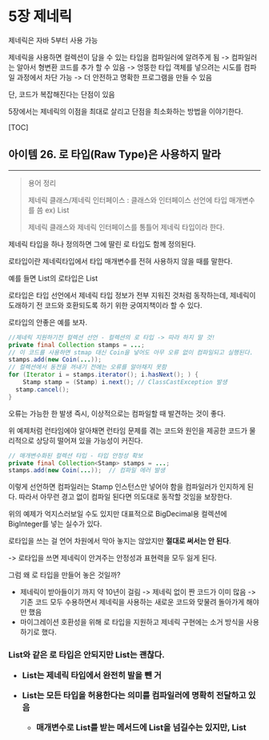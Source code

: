 # 5장 제네릭

제네릭은 자바 5부터 사용 가능

제네릭을 사용하면 컬렉션이 담을 수 있는 타입을 컴파일러에 알려주게 됨 -> 컴파일러는 알아서 형변환 코드를 추가 할 수 있음 -> 엉뚱한 타입 객체를 넣으려는 시도를 컴파일 과정에서 차단 가능 -> 더 안전하고 명확한 프로그램을 만들 수 있음

단, 코드가 복잡해진다는 단점이 있음

5장에서는 제네릭의 이점을 최대로 살리고 단점을 최소화하는 방법을 이야기한다.

[TOC]



## 아이템 26. 로 타입(Raw Type)은 사용하지 말라

-------

> 용어 정리
>
> 제네릭 클래스/제네릭 인터페이스 : 클래스와 인터페이스 선언에 타입 매개변수를 씀  ex) List<E>
>
> 제네릭 클래스와 제네릭 인터페이스를 통틀어 제네릭 타입이라 한다.

제네릭 타입을 하나 정의하면 그에 딸린 로 타입도 함께 정의된다.

로타입이란 제네릭타입에서 타입 매개변수를 전혀 사용하지 않을 때를 말한다.

예를 들면 List<E>의 로타입은 List

로타입은 타입 선언에서 제네릭 타입 정보가 전부 지워진 것처럼 동작하는데, 제네릭이 도래하기 전 코드와 호환되도록 하기 위한 궁여지책이라 할 수 있다.



로타입의 안좋은 예를 보자.

```java
//제네릭 지원하기전 컬렉션 선언 - 컬렉션의 로 타입 -> 따라 하지 말 것!
private final Collection stamps = ...;
// 이 코드를 사용하면 stmap 대신 Coin을 넣어도 아무 오류 없이 컴파일되고 실행된다.  -> unchecked call 경고 나타남
stamps.add(new Coin(...)); 
// 컬렉션에서 동전을 꺼내기 전에는 오류를 알아채지 못함
for (Iterator i = stamps.iterator(); i.hasNext(); ) {
	Stamp stamp = (Stamp) i.next(); // ClassCastException 발생
  stamp.cancel();
}
```

오류는 가능한 한 발생 즉시, 이상적으로는 컴파일할 때 발견하는 것이 좋다. 

위 예제처럼 런타임에야 알아채면 런타임 문제를 겪는 코드와 원인을 제공한 코드가 물리적으로 상당히 떨어져 있을 가능성이 커진다.

```java
// 매개변수화된 컬렉션 타입 - 타입 안정성 확보
private final Collection<Stamp> stamps = ...;
stamps.add(new Coin(...));  // 컴파일 에러 발생
```

이렇게 선언하면 컴파일러는 Stamp 인스턴스만 넣어야 함을 컴파일러가 인지하게 된다. 따라서 아무런 경고 없이 컴파일 된다면 의도대로 동작할 것임을 보장한다.

위의 예제가 억지스러보일 수도 있지만 대표적으로 BigDecimal용 컬렉션에 BigInteger를 넣는 실수가 있다.



로타입을 쓰는 걸 언어 차원에서 막아 놓지는 않았지만 **절대로 써서는 안 된다**.

-> 로타입을 쓰면 제네릭이 안겨주는 안정성과 표현력을 모두 잃게 된다.

그럼 왜 로 타입을 만들어 놓은 것일까? 

- 제네릭이 받아들이기 까지 약 10년이 걸림 -> 제네릭 없이 짠 코드가 이미 많음 -> 기존 코드 모두 수용하면서 제네릭을 사용하는 새로운 코드와 맞물려 돌아가게 해야만 했음
- 마이그레이션 호환성을 위해 로 타입을 지원하고 제네릭 구현에는 소거 방식을 사용하기로 했다.



### List와 같은 로 타입은 안되지만 List<Object>는 괜찮다.

- List는 제네릭 타입에서 완전히 발을 뺀 거

- List<Object>는 모든 타입을 허용한다는 의미를 컴파일러에 명확히 전달하고 있음

  - 매개변수로 List를 받는 메서드에 List<String>을 넘길수는 있지만, List<Object>를 받는 메서드에는 넘길 수 없다.

    ```java
    public static void main(String[] args) {
      List<String> strings = new ArrayList<>();
      unsafeAdd(strings,Integer.valueOf(42));
      String s = strings.get(0); 
    }
    
    public static void unsafeAdd(List list,Object o){
    	list.add(o); // Unchecked call to 'add(E)' as a member of raw type 'java.util.List' 
    }
    
    // 컴파일은 되지만, list.add에서 경고가 발생하며, 프로그램 실행시 strings.get(0)의 결과를 형변환하려 할 때 ClassCastException 던진다.
    // 컴파일런가 Integer를 String으러 변환 시도. 경고를 무시하고 실행하여 에러 발생 한것.
    ```

    ```java
    public static void main(String[] args) {
    	List<String> strings = new ArrayList<>();
    	unsafeAdd(strings,Integer.valueOf(42));  // 컴파일 에러
    	String s = strings.get(0);
    }
    
    public static void unsafeAdd(List<Object> list,Object o){
    	list.add(o);
    }
    ```



### 원소의 타입을 몰라도 되는 로 타입을 쓰고 싶다?  와일드카드 타입을 사용하자.

```java
// 잘못된 예 - 모르는 타입의 원소도 받는 로 타입을 사용했다.
// 메서드는 동작하지만, 로타입을 사용해 안전하지 않다.
static int numElementsInCommon(Set s1, Set s2){
  int result = 0;
  for (Object o1:s1){
    if(s2.contains(o1)){
      result++;
    }
  }
  return result;
}
```

원소타입 몰라도 되는 로타입을 사용하고 싶다면 와일드 카드를 사용하는게 좋다.

제네릭 타입 쓰고 싶은데, 실제 타입 매개변수가 무엇인지 신경 쓰고 싶지 않다면 **물음표(?)**를 사용하자.

- Set<E>의 비한정적 와일드카드 타입은 Set<?>  -> 어떤 타입이라도 담을 수 있는 가장 범용적인 매개변수화 Set 타입

```java
static int numElementsInCommon(Set<?> s1, Set<?> s2){}
```

비한정적 와일드카드 타입(Set<?>)과 로타입(Set)의 차이점은?

- 와일드카드 타입은 안전하고, 로타입은 안전하지 않다.
  - 로타입 컬렉션에는 아무 원소나 넣을 수 있으니 타입 불변식을 훼손하기 쉽다.
  - Collection<?>에는 (null외에는) 어떤 원소도 넣을 수 없다. 다른 원소 넣으려고 하면 컴파일 에러 발생 -> 컬렉션의 타입 불변식을 훼손하지 못하게 막았다.



Collection<?>에 어떤 원소도 넣지 못하고, 꺼낼 수 있는 객체의 타입도 전혀 알 수 없다. 

이러한 제약을 받아 들일 수 없다면 **제네릭 메서드**나 **한정적 와일드카드 타입**을 사용하면 된다.



### 로 타입 쓰지 말라는 규칙의 예외사항

- class 리터럴에는 로타입을 써야한다.

  - List.class, String[].class -> 허용
  - List<String>.class, List<?>.class -> 허용하지 않음

- instanceof 연산자 쓸 때

  - 런타입에는 제네릭 타입 정보가 지워진다. instanceof 연산자는 비한정적 와일드카드 타입(Set<?>) 이외의 매개변수화 타입에는 적용할 수 없다.
  - 로타입이든 비한정적 와일드카드 타입이든 instanceof 똑같이 동작한다.

  ```java
  # 로 타입을 써도 좋은 예 : instanceof 연산자
  if(o instanceof Set){
  	Set<?> s = (Set<?>) o;
  	//...
  }
  ```

  

### 핵심정리

- 로타입 사용하면 런타임에 예외 발생 할 수 있으니 사용하면 안된다.

- 로타입은 제네릭 도입되기 이전 코드와의 호환성을 위해 제공될 뿐이다.

- Set<Object>는 어떤 타입의 객체도 저장할 수 있는 매개변수화 타입

- Set<?>는 모종의 타입 객체만 저장할 수 있는 와일드카드 타입

- Set (로타입)은 제네릭 타입 시스템에 속하지 않는다.

- Set<Object>, Set<?>는 안전하지만, Set는 안전하지 않다.



![image-20210112210303624](./images/image-20210112210303624.png)



## 아이템 27. 비검사 경고를 제거하라

-------

제네릭 사용하기 시작하면 수많은 컴파일러 경고를 보게 된다.

- 비검사 형변환 경고
- 비검사 메서드 호출 경고
- 비검사 매개변수화 가변인수 타입 경고
- 비검사 변환 경고

### 할 수 있는 한 모든 비검사 경고를 제거하라

```java
Set<Lark> exaltation = new HashSet(); // required: Set<Lark> found: HashSet 

Set<Lark> exaltation = new HashSet<>(); //다이아몬드 연산자만으로 해결 가능
```

모든 비검사 경고를 제거한다면 그 코드는 타입 안정성이 보장된다.

- 즉, 런타임에  ClassCastException이 발생할 일이 없고, 의도한대로 잘 동작하리라 확신할 수 있다.



### 경고를 제거할 수 없지만 타입 안전하다고 확신한다면 @SuppressWarnings("unchecked") 애너테이션을 달아 경고를 숨기자.

단, 타입 안전함을 검증하지 않은 채 경로를 숨기면 스스로에게 잘못된 보안 인식을 심어주는 꼴이다.

- 경고 없이 컴파일 되지만, 런타임에는 여전히 ClassCastException을 던질 수 있다.

한편, 안전하다고 검증된 비검사 경고를 숨기지 않고 그대로 두면, 진짜 문제를 알리는 새로운 경고가 나와도 눈치채지 못할 수 있다.

- 제거하지 않은 수많은 거짓 경고 속에 새로운 경고가 파묻힐것이기 때문

### @SuppressWarnings 애너테이션은 항상 가능한 좁은 범위에 적용하자.

절대로 클래스 전체에 적용해서는 안된다.

한줄이 넘는 메서드나 생성자에 달린 @SuppressWarnings 애너테이션을 발견하면 지역변수 선언 쪽으로 옮기자.

```java
//ArrayList의 toArray
public <T> T[] toArray(T[] a) {
  if (a.length < size) {
  	return (T[])Arrays.copyOf(elements, size, a.getClass()); // Unchecked cast: 'java.lang.Object[]' to 'T[]' 
  }
  System.arraycopy(elements, 0, a, 0, size);

  if (a.length > size) {
  	a[size] = null;
  }
  return a;
}

// 지역변수를 추가해 @SuppressWarnings의 범위를 좁힌다.
public <T> T[] toArray(T[] a) {
  if (a.length < size) {
    @SuppressWarnings("unchecked")
    T[] result = (T[])Arrays.copyOf(elements, size, a.getClass());
    return result;
  }
  System.arraycopy(elements, 0, a, 0, size);

  if (a.length > size) {
  	a[size] = null;
  }
  return a;
}
```



### @SuppressWarnings("unchecked") 애너테이션을 사용할 때면 그 경고를 무시해도 안전한 이유를 항상 주석으로 남겨라

다른 사람이 그 코드를 이해하는데 도움이 되며, 더 중요하게는, 다른 사람이 그 코드를 잘못 수정하여 타입 안정성을 잃는 상황을 줄여준다.

코드가 안전한 근거가 쉽게 떠오르지 않더라도 끝까지 포기하지 말자. 근거를 찾는 중에 그 코드가 사실은 안전하지 않다는 걸 발견할 수도 있으니 말이다.



### 핵심정리

비검사 경고는 중요하니 무시하지 말자.

모든 비검사 경고는 런타임에 ClassCastException을 일으킬 수 있는 잠재적 가능성을 뜻하니 최선을 다해 제거하라.

경고를 없앨 방법을 찾지 못하겠다면, 그 코드가 타입 안전함을 증명하고 가능한 한 범위를 좁혀 @SuppressWarnings("unchecked") 애너테이션으로 경고를 숨겨라

그런 다음 경고를 숨기기로 한 근거를 주석을 남겨라.



## 아이템 28. 배열보다는 리스트를 사용하라

-------

### 배열 vs 제네릭

배열과 제네릭 타입에는 중요한 차이가 두가지가 있다.

1. 배열은 공변이다.

   - 공변 : 함께 변한다.

   - Sub가 Super의 하위 타입이라면 배열 Sub[]는 배열 Super[]의 하위타입이 된다.

   - Type1,Type2가 있을 때, List<Type1>은 List<Type2>의 하위타입도 아니고 상위타입도 아니다.

     제네릭에 문제가 있다고 생각할 수 있지만, 사실 문제가 있는 건 배열쪽이다.

     ```java
     // 런타임에 실패한다.
     Object[] objectArray = new Long[1];
     objectArray[0] = "타입이 달라 넣을 수 없다."; // Exception in thread "main" java.lang.ArrayStoreException: java.lang.String 
     ```

     ```java
     // 컴파일되지 않음
     List<Object> ol = new ArrayList<Long>(); // 호환되지 않는 타입
     ol.add("타입이 달라 넣을 수 없다.");
     ```

2. 배열은 실체화된다.
   - 배열은 런타임에도 자신이 담기로 한 원소의 타입을 인지하고 확인한다.
   - 제네릭은 타입 정보가 런타임에는 소거된다.
     - 소거는 제네릭이 지원되기 전의 레거시 코드와 제네릭 타입을 함께 사용할 수 있게 해주는 메커니즘으로, 자바 5가 제네릭으로 순조롭게 전환될 수 있도록 해줬다.

위 두가지의 주요 차이로 배열과 제네릭은 잘 어우러지지 못한다.



배열은 제네릭타입,매개변수화 타입, 타입 매개변수로 사용할 수 없다.

즉, `new List<E>[]`,`new List<String>[]`,`new E[]`식으로 작성하면 컴파일할 때 제네릭 배열 생성 오류를 일으킨다.



### 제네릭 배열을 만들지 못하게 막은 이유는 무엇일까?

- 타입이 안전하지 않기 때문이다.

이를 허용하게되면 컴파일러가 자동 생성한 형변환 코드에서 런타임에 ClassCastException이 발생할 수 있다.

런타임에 ClassCastException이 발생하는 일을 막아주겠다는 제네릭 타입 시스템의 취지에 어긋나는 것이다.

다음 코드로 구체적인 상황을 살펴보자.

```java
List<String>[] stringLists = new List<String>[1];       //1
List<Integer> intList = Collections.singletonList(42);  //2
Object[] objects = stringLists;													//3
objects[0] = intList;																		//4
String s = stringLists[0].get(0);												//5
```

제네릭 배열을 생성하는 (1)이 허용된다고 가정해보자.

(2)는 원소가 하나인 List<Integer>를 생성한다.

(3)은 (1)에서 생성한 List<String>배열을 Object 배열에 할당한다. 배열은 공변이니 아무 문제 없다.

(4)는 (2)에서 생성한 List<Integer>의 인스턴스를 Object배열의 첫 원소로 저장한다. 제네릭은 소거 방식으로 구현되어 이 역시 성공한다.

즉, 런타임에는 List<Integer> 인스턴스의 타입이 List가 되고, List<Integer>[] 인스턴스의 타입은 List[]가 된다.

따라서 (4)에서도 ArrayStoreException을 일으키지 않는다.

List<String> 인스턴스만 담겠다고 선언한 stringLists배열에는 지금 List<Integer> 인스턴스가 저장되어 있다.

그리고 (5)는 이 배열의 처음 리스트에서 첫 원소를 꺼내려한다. 

컴파일러는 꺼낸 원소를 자동으로 String으로 형변환하는데, 원소가 Integer이므로 런타임에 ClassCastException이 발생한다.

이런 일을 방지하려면 (1)에서 제네릭 배열이 생성되지 않도록 컴파일 오류를 내야한다.



 `List<E>`,`List<String>`,`E` 같은 타입을 실체화 불가 타입이라 한다.

- 실체화 되지않아서 런타임에는 컴파일 타임보다 타입 정보를 적게 가지는 타입
- 소거 메커니즘 때문에 매개변수화 타입 가운데 실체화 될 수 있는 타입은 List<?>, Map<?,?> 같은 비한정적 와일드 카드 타입뿐이다.
  - 배열을 비한정적 와일드카드 타입으로 만들수 있지만, 유용하게 쓰일 일은 거의 없다.

제네릭 컬렉션에서 자신의 원소타입을 담은 배열을 반환하는게 불가능하다 . 

- 완벽하지 않지만 대부분의 상황에서 이문제를 해결해주는 방법은 아이템33. 타입 안전 이종컨테이너를 고려하라를 참고

제네릭 타입과 가변인수 메서드를 함께 쓰면 해석하기 어려운 경고 메세지를 받게 된다. 가변인수메서드를 호출할 때마다 가변인수 매개변수를 담을 배열이 하나 만들어지는데, 이때 그 배열의 원소가 실체화 불가 타입이라면 경고가 발생하는 것이다.

- 이 문제는 @SafeVarargs 애너테이션으로 대처할 수 있다.(아이템32. 제네릭과 가변인수를 함께 쓸 때는 신중하라)

  ```java
  // warning Possible heap pollution from parameterized vararg type 
  static void dangerous(List<String>... stringLists){
  	List<Integer> integerList = Collections.singletonList(42);
  	Object[] objects = stringLists;
  	objects[0] = integerList;           //힙 오염 발생
  	String s = stringLists[0].get(0);   //ClasCastException
  }
  
  @SafeVarargs
  static void dangerous(List<String>... stringLists){
    //...
  }
  ```



배열로 형변환할 때 제네릭 배열 생성 오류나 비검사 형변화 경고가 뜨는 경우 대부분은 배열인 `E[]` 대신 컬렉션인 `List<E>`를 사용하면 해결된다.

- 코드가 조금 복잡해지고 성능이 살짝 나빠질 수도 있지만, 그 대신 타입 안전성과 상호운용성은 좋아진다.



### 핵심정리

- 배열과 제네릭에는 매우 다른 타입 규칙이 적용된다.
- 배열은 공변이고 실체화된다.
- 제네릭은 불공변이고 타입 정보가 소거된다.
- 그 결과 배열은 런타임에는 타입 안전하지만 컴파일타임에는 그렇지 않다.
  - 제넥릭은 그 반대다
  - 그래서 둘은 섞어 쓰기란 쉽지 않다.
- 둘을 섞어 쓰다가 컴파일 오류나 경고를 만나면, 가장 먼저 배열을 리스트로 대체하는 방법을 적용해보자.



## 아이템 29. 이왕이면 제네릭 타입으로 만들라

클라이언트에서 직접 형변환해야하는 타입보다 제네릭 타입이 더 안전하고 쓰기 편하다.

그러니 새로운 타입을 설계할 때는 형변환 없이도 사용할 수 있도록 하라.

그렇게 하려면 제네릭 타입으로 만들어야 할 경우가 많다.

기존 타입 중 제네릭이 있어야하는게 있다면 제네릭 타입으로 변경하자.

기존 클라이언트에는 아무 영향을 주지 않으면서, 새로운 사용자를 훨씬 편하게 해주는 길이다.



## 아이템 30. 이왕이면 제네릭 메서드로 만들라

메서드도 제네릭으로 만들 수 있다.

매개변수화 타입을 받는 정적 유틸리티 메서드는 보통 제네릭이다.

- ex : Collections.binarySearch(), Collections.sort()

```java
// Raw 타입 사용 - 수용 불가!
public static Set union(Set s1, Set s2) {
  //Unchecked call to 'HashSet(Collection<? extends E>)' as a member of raw type 'java.util.HashSet' 
	Set result = new HashSet(s1);
	//Unchecked call to 'addAll(Collection<? extends E>)' as a member of raw type 'java.util.Set'
	result.addAll(s2);
	return result;
}
```

경고를 없애려면 이 메서드를 타입 안전하게 만들어야 한다.

메서드 선언에서 세 집합(입력2개, 반환1개)의 원소 타입을 타입 매개변수로 명시하고, 메서드 안에서도 이 타입 매개변수만 사용하게 수정하면 된다.

타입 매개변수 목록은 메서드의 제한자와 반환타입 사이에 온다.

```java
public static <E> Set<E> union(Set<E> s1, Set<E> s2) {
	Set<E> result = new HashSet<>(s1);
	result.addAll(s2);
	return result;
}
```

- 경고없이 컴파일
- 타입 안전
- 쓰기 쉬움



### 제네릭 싱글턴 팩터리 패턴

때때로 불변 객체를 여러 타입으로 활용할 수 있게 만들어야 할 때가 있다.

제네릭은 런타입에 타입 정보가 소거되므로 하나의 객체를 어떤 타입으로든 매개변수화 할 수 있다. 하지만 이렇게 하려면 요청한 타입 매개변수에 맞게 매번 그 객체의 타입을 바꿔주는 정적 팩터리를 만들어야 한다.  -> 이 패턴을 제네릭 싱글턴 팩터리라 한다.

- Collections.reverseOrder() 
- Collections.emptySet

제네릭 싱글턴 팩터리 패턴을 활용한 항등 함수 구현

```java
private static UnaryOperator<Object> IDENTITY_FN = (t) -> t;

@SuppressWarnings("unchecked")
public static <T> UnaryOperator<T> identityFunction() {
	return (UnaryOperator<T>)IDENTITY_FN;
}

public static void main(String[] args) {
	String[] strings = {"삼베", "대마", "나일론"};
	UnaryOperator<String> sameString = identityFunction();
	for (String string : strings) {
		System.out.println(sameString.apply(string));
	}

	Number[] numbers = {1, 2.0, 3L};
	UnaryOperator<Number> sameNumber = identityFunction();
	for (Number number : numbers) {
		System.out.println(sameNumber.apply(number));
	}
}
```



### 재귀적 타입 한정(recursive tpye bound)

상대적으로 드물긴 하지만, 자기 자신이 들어간 표현식을 사용하여 타입 매개변수의 허용 범위를 한정 할 수 있다. -> 재귀적 타입 한정

재귀적 타입 한정은 주로 타입의 자연적 순서를 정하는 Comparable 인터페이스와 함께 쓰인다.

Comparable<T>에서 타입 매개변수 T는 비교할 수 있는 원소의 타입을 정의한다.

```java
// 재귀적 타입 한정을 이용해 상호 비교할 수 있음을 표현했다.
public static <E extends Comparable<E>> E max(Collection<E> c)
```

타입 한정인 `<E extends Comparable<E>>`는 `모든 타입 E는 자신과 비교 할 수 있다.`라고 읽을 수 있다.

- 상호 비교 가능하다는 뜻을 아주 정확하게 표현한 것



### 핵심정리

제네릭 타입과 마찬가지로, 클라이언트에서 입력 매개변수와 반환값을 명시적으로 형변환해야하는 메서드보다 제네릭 메서드가 더 안전하며 사용하기도 쉽다.

타입과 마찬가지로, 메서드도 형변환 없이 사용할 수 있는 편이 좋으며, 많은 경우 그렇게 하려면 제네릭 메서드가 되어야 한다.

역시 타입과 마찬가지로, 형변화 해줘야 하는 기존 메서드는 제네릭하게 만들자.

기존 클라이언트는 그대로 둔 채 새로운 사용자의 삶을 훨씬 편하게 만들어 줄 것이다.



## 아이템 31. 한정적 와일카드를 사용해 API 유연성을 높이라

### 유연성을 극대화하려면 원소의 생산자나 소비자용 입력 매개변수에 와일드카드 타입을 사용하라



매개변수화 타입은 불공변

List<String>은 List<Object>가 하는 일을 제대로 수행하지 못하니 하위 타입이 될 수 없다. (리스코프 치환 원칙에 어긋남)

불공변 방식보다 유연한 무언가가 필요할때는?

```java
package com.study.toy.item_31;

import java.util.Stack;

public class StackTest<T> extends Stack<T> {
    // 와일드 카드 타입을 사용하지 않은 pushAll 메서드
    // 컴파일은 되지만 완벽하지 않음
    public void pushAll(Iterable<T> src){
        for (T t:src){
            push(t);
        }
    }
}
```

- Iterable src의 원소타입이 스택의 원소 타입과 일치하면 잘 작동한다.

- Stack<Number>로 선언 후 pushAll(intVal) 호출하면 어떻게 될까? (intVal -> Integer)

  - 매개변수화 타입이 불공변이기 때문에 에러 발생
  - 해결책 : 한정적 와일드 카드 타입 활용
    - pushAll의 입력 매개변수 타입은 'E의 Iterable'이 아니라 'E의 하위 타입의 Iterable'이어야 한다.
    - Iterable<? extends E> = E의 하위 타입의 Iterable
      - 하위타입이란 자기 자신도 포함하긴하지만 자신을 확장하는 것은 아니기때문에 extends라는 키워드가 딱 어울리지는 않음)

  ```java
  public static void main(String[] args) {
    CustomStack<Number> numbers = new CustomStack<>();
    Iterable<Integer> integers = Arrays.asList(1, 2, 3, 4, 5);
    numbers.pushAll(integers); // 컴파일에러
  }
  ```

  ```java
  public void pushAll(Iterable<? extends T> src){
     for (T t:src){
       push(t);
     }
  }
  ```

```java
package com.study.toy.item_31;

import java.util.Stack;

public class StackTest<T> extends Stack<T> {
    // 와일드 카드 타입을 사용하지 않은 popAll 메서드
    // 컴파일은 되지만 완벽하지 않음
    public void popAll(Collection<E> dst){
    	while (!isEmpty()){
      	dst.add(pop());
      }
    }
}
```

- Stack<Number>의 원소를 Object용 컬렉션으로 옮기려고 한다면?

  - pushAll와 같이 컴파일 에러 발생
  - Collection<Object>는 Collection<Number>의 하위타입이 아니기 때문
  - 해결책 : 와일드 카드 타입 활용
    - popAll의 입력 매개변수의 타입이 'E의 Collection'이 아니라 'E의 상위 타입의 Collection'이어야 한다.
    - Collection<? Super E> = E의 상위 타입의 Collection

  ```java
  public static void main(String[] args) {
    CustomStack<Number> numbers = new CustomStack<>();
    Iterable<Integer> integers = Arrays.asList(1, 2, 3, 4, 5);
    numbers.pushAll(integers);
  
    Collection<Object> objects = new ArrayList<>();
    numbers.popAll(objects); // 컴파일 에러
  }
  ```

  ```java
  public void popAll(Collection<? super E> dst){
    while (!isEmpty()){
    	dst.add(pop());
    }
  }
  ```



**유연성을 극대화하려면 원소의 생산자나 소비자용 입력 매개변수에 와일드카드 타입을 사용하라**

한편, 입력 매개변수가 생산자와 소비자 역할을 동시에 한다면 와일드카드 타입을 써도 좋을게 없다.

- 타입을 정확히 지정해야하는 상황으로, 이때는 와일드카드 타입을 쓰지 말아야 한다.



### PECS : 와일드카드 타입 사용 기본 원칙

다음 공식을 외워두면 어떤 와일드카드 타입을 써야 하는지 기억하는데 도움된다.

```markdown
펙스(PECS) : producer-extends, consumer-super
```

- 매개변수화 타입 T가 생산자라면 <? extends T>를 사용하고 소비자라면 <? Super T>를 사용하라.



### 반환 타입에는 한정적 와일드카드 타입을 사용하면 안된다

아래 예시에서 반환타입은 여전히 Set<E>임에 주목하자.

- 반환 타입에는 한정적 와일드카드 타입을 사용하면 안된다.
- 유연성을 높여주기는커녕 클라이언트 코드에서도 와일드타드 타입을 써야하기 때문이다.

```java
public static <E> Set<E> union(Set<? extends E> s1, Set<? extends E> s2) {
	Set<E> result = new HashSet<>(s1);
	result.addAll(s2);
	return result;
}
```



### Comparable을 직접 구현하지 않고, 직접 구현한 다른 타입을 확장한 타입을 지원하기 위해 와일드카드가 필요

```java
public static <E extends Comparable<E>> E max(Collection<E> c)
//와일드카드 타입을 사용해 다듬은 모습
public static <E extends Comparable<? super E>> E max(Collection<? extends E> c)
```

- 입력 매개변수에서는 E 인스턴스 생사하므로 List<? Extends E>

- 타입 매개변수에서 E가 Comparable<E>를 확장한다고 정의했는데, 이때 Comparable<E>는 E 인스턴스를 소비한다(선후 관계를 뜻하는 정수를 생산)

  그래서 매개변수화 타입 Comparable<E>를 한정적 와일드카드 타입은 Comparable<? super E>를 대체했다.

- Comparable은 언제나 소비자이므로 일반적으로 Comparable<? super E>를 사용하는 편이 낫다. Comparator도 마찬가지다.

이렇게 까지 복잡하게 만들 가치가 있을까?

- 수정 전 max는 이 리스트를 처리할 수 없다. ScheduledFuture가 Comparable<ScheduledFuture>를 구현하지 않았기 때문
  - ScheduledFuture가 Delayed의 하위 인터페이스이고, Delayed는 Comparable<Delayed>를 확장했다.
  - 다시말해, ScheduledFuture의 인스턴스는 다른 ScheduledFuture 인스턴스 뿐만 아니라 Delayed 인스턴스와도 비교 할 수 있어서 수정 전 max가 이 리스트를 거부하는 것이다.

좀더 일반화해서 말하면, **Comparable을 직접 구현하지 않고, 직접 구현한 다른 타입을 확장한 타입을 지원하기 위해 와일드카드가 필요**하다.

```java
List<ScheduledFuture<?>> scheduledFutures = ...;

public interface ScheduledFuture<V> extends Delayed, Future<V> {}
public interface Delayed extends Comparable<Delayed> {}
public interface Comparable<T> {}
```



### 메서드 선언에 타입 매개변수가 한번만 나오면 와일드 카드로 대체하라

타입 매개변수와 와일드카드에는 공통되는 부분이 있어서, 메서드를 정의할 때 둘 중 어느 것을 사용해도 괜찮을 때가 많다.

주어진 리스트에서 명시한 두 인덱스의 아이템들을 교환하는 정적메서드를 두 방식 모두 정의해보자.

```java
public static <E> void swap(List<E> list,int i ,int j);
public static void swap(List<?> list,int i,int j);
```

Public API라면 간단한 두번째가 낫다.

대체적으로 기본 규칙은 이러하다.

메서드 선언에 타입 매개변수가 한번만 나오면 와일드 카드로 대체하라.

- List<?>에는 null 외에는 어떤 값도 넣을수 없다. 와일드카드 타입의 실제 타입을 알려주는 메서드를 만들어 활용하면 된다.

  ```JAVA
  public static void swap2(List<?> list,int i,int j){
  	swapHelper(list, i, j);
  }
  
  private static <E> void swapHelper(List<E> list, int i, int j) {
  	list.set(i, list.set(j, list.get(i)));
  }
  ```

swap 메서드 내부에서는 더 복잡한 제네릭 메서드를 이용했지만, 외부에서는 와일드카드 기반의 멋진 선언을 유지할 수 있게 된다.

즉, 메서드를 호출하는 클라이언트는 복잡한 swapHelper의 존재를 모른 채 그 혜택을 누릴 수 있다.

### 핵심정리

- 조금 복잡해지더라도 와일드카드를 적용하면 API가 유연해진다.
- PECS 공식을 기억하자
  - 매개변수화 타입 T가 생산자라면 <? extends T>를 사용하고 소비자라면 <? Super T>
  - Comparable과 Comparator는 언제나 소비자라는 사실을 잊지 말자.



## 아이템32. 제네릭과 가변인수를 함께 쓸 때는 신중하라

가변인수는 메서드에 넘기는 인수의 개수를 클라이언트가 조절할 수 있게 해주는데, 구현 방식에 허점이 있다.

가변인수 메서드를 호출하면 가변인수를 담기 위한 배열이 자동으로 하나 만들어진다. 그런데 내부로 감춰야 했을 이 배열을 그만 클라이언트에 노출하는 문제가 생겼다. 그 결과 varargs 매개변수에 제네릭이나 매개변수화 타입이 포함되면 알기 어려운 컴파일 경고가 발생한다.



실체화 불가타입(아이템28 참고)은 런타임에는 컴파일타임보다 타입 관련 정보를 적게 담고 있다. 그리고 거의 모든 제네릭과 매개변수화 타입은 실체화 되지 않는다. 메서드를 선언할 때 실체화 불가 타입으로 varargs 매개변수를 선언하면 컴파일러가 경고를 보낸다.

가변인수 메서드를 호출할 때도 varargs 매개변수가 실체화 불가 타입으로 추론되면, 그 호출에 대해서도 경고를 낸다.

```java
warning: [unchecked] Possible heap pollution from parameterized vararg type List<String>
```

매개변수화 타입의 변수가 타입이 다른 객체를 참조하면 **힙 오염**이 발생한다.

- 다른 타입 객체를 참조하는 상홯에서는 컴파일러가 자동 생성한 형변화이 실패할 수 있으니, 제네릭 타입 시스템이 약속한 타입 안전성의 근간이 흔들려 버린다.

```java
static void dangerous(List<String>... stringLists) {
  List<Integer> integers = Arrays.asList(42);
  Object[] objects = stringLists;
  objects[0] = integers;              // 힙 오염 발생
  String s = stringLists[0].get(0);   // ClassCastException
}
```

- 마지막 줄에 컴파일러가 생성한(보이지 않는) 형변환이 숨어 있어 ClassCastException이 발생한다.

이처럼 제네릭 varargs 배열 매개변수에 값을 저장하는 것은 안전하지 않다.



### 제네릭 배열을 프로그래머가 직접 생성하는 건 허용하지 않으면서 제네릭 varargs 매개변수를 받는 메서드를 선언 할 수 있게 한 이유는?

제네릭이나 매개변수화 타입의 varargs 매개변수를 받는 메서드가 실무에서 매우 유용하기 때문이다.

자바 라이브러리도 이런 메서드를 여럿 제공한다. (다행히 아래 메서드들은 타입 안전한다.)

- Arrays.asList(T... a)
- Collections.addAll(Collection<? Super T) c, T... elements)
- EnumSet.of(E first, E... rest)



### @SafeVarargs

자바 7에서는 @SafeVarargs 애너테이션이 추가되어 제네릭 가변인수 메서드 작성자가 클라이언트 측에서 발생하는 경고를 숨길 수  있게 되었다.

@SafeVarargs 애너테이션은 메서드 작성자가 그 메서드가 타입 안전함을 보장하는 장치다.

메서드가 안전하게 확실하지 않다면 절대 @SafeVarargs 달아서는 안된다.

#### 메서드가 안전한지 어떻게 확신할 수 있을까?

가변인수 메서드를 호출할 때 varargs 매개변수를 담는 제네릭 배열이 만들어진다.

- 메서드가 이 배열에 아무것도 저장하지 않고

- 그 배열의 참조가 밖으로 노출되지 않는다면

타입안전하다.

즉, varargs 매개변수 배열이 호출자로부터 그 메서드로 순수하게 인수들을 전달하는 일만 한다면(=varargs의 목적) 그 메서드는 안전하다.

varargs 매개변수 배열에 아무것도 저장하지 않고도 타입 안전성을 깰 수 있다.

- 가변인수로 넘어온 매개변수들을 배열에 담아 반환하는 제네릭 메서드

```java
//자신의 제네릭 매개변수 배열의 참조는 노출
static <T> T[] toArray(T... args){
  return args;
}
```

이 메서드가 반환하는 배열의 타입은 이 메서드에 인수를 넘기는 컴파일타입에 결정되는데, 그 시점에는 컴파일러에게 충분한 정보가 주어지지 않아 타입을 잘못 판단할 수 있다. 따라서 자신의 varargs 매개변수 배열을 그대로 반환하면 힙 오염을 이 메서드를 호출한 쪽의 콜스택으로까지 전이하는 결과를 낳을 수 있다.

```java
static <T> T[] pickTwo(T a,T b,T c){
  Random random = new Random();
  switch (random.nextInt(3)){
    case 0: return toArray(a,b);
    case 1: return toArray(a,c);
    case 2: return toArray(b,c);
  }
  throw new AssertionError();
}
```

이 메서드는 제네릭 가변인수를 받는 toArray메서드를 호출한다는 점만 빼면 위험하지 않고 경고도 내지 않을 것이다.



